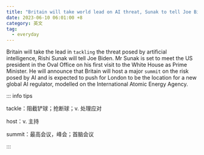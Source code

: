 ```yaml
---
title: "Britain will take world lead on AI threat, Sunak to tell Joe Biden"
date: 2023-06-10 06:01:00 +8
category: 英文
tag:
  - everyday
---
```


Britain will take the lead in `tackling` the threat posed by artificial intelligence, Rishi Sunak will tell Joe Biden. Mr Sunak is set to meet the US president in the Oval Office on his first visit to the White House as Prime Minister. He will announce that Britain will host a major `summit` on the risk posed by AI and is expected to push for London to be the location for a new global AI regulator, modelled on the International Atomic Energy Agency.

::: info tips

tackle：阻截铲球；抢断球；v. 处理应对

host：v. 主持

summit：最高会议，峰会；首脑会议

:::
